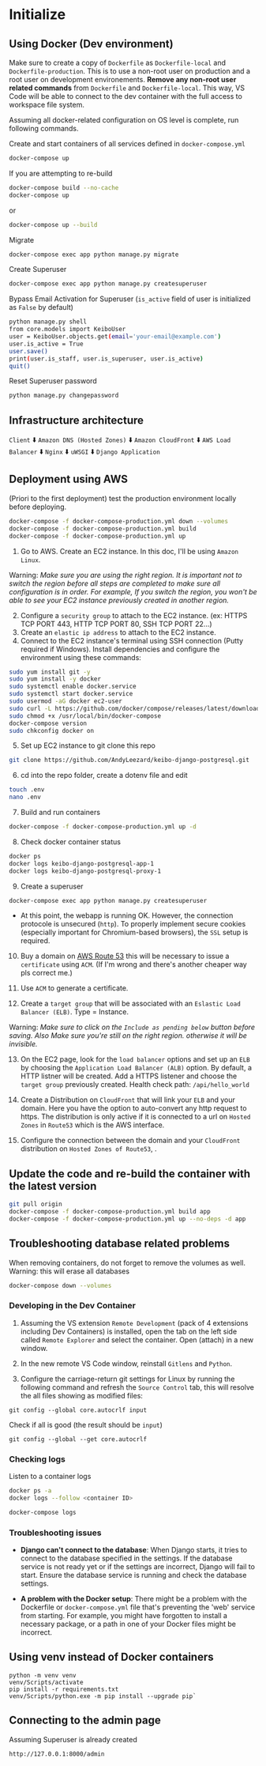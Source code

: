 # Initialize


## Using Docker (Dev environment)

Make sure to create a copy of `Dockerfile` as `Dockerfile-local` and `Dockerfile-production`.
This is to use a non-root user on production and a root user on development environements.
**Remove any non-root user related commands** from `Dockerfile` and `Dockerfile-local`.
This way, VS Code will be able to connect to the dev container with the full access to workspace file system.

Assuming all docker-related configuration on OS level is complete, run following commands.

Create and start containers of all services defined in `docker-compose.yml`
```bash
docker-compose up
```

If you are attempting to re-build
```bash
docker-compose build --no-cache
docker-compose up
```
or
```bash
docker-compose up --build
```

Migrate
```bash
docker-compose exec app python manage.py migrate
```

Create Superuser
```bash
docker-compose exec app python manage.py createsuperuser
```

Bypass Email Activation for Superuser
(`is_active` field of user is initialized as `False` by default)
```bash
python manage.py shell
from core.models import KeiboUser
user = KeiboUser.objects.get(email='your-email@example.com')
user.is_active = True
user.save()
print(user.is_staff, user.is_superuser, user.is_active)
quit()
```

Reset Superuser password
```bash
python manage.py changepassword
```

## Infrastructure architecture

`Client`
⬇️
`Amazon DNS (Hosted Zones)`
⬇️
`Amazon CloudFront`
⬇️
`AWS Load Balancer`
⬇️
`Nginx`
⬇️
`uWSGI`
⬇️
`Django Application`

## Deployment using AWS

(Priori to the first deployment) test the production environment locally before deploying.
```bash
docker-compose -f docker-compose-production.yml down --volumes
docker-compose -f docker-compose-production.yml build
docker-compose -f docker-compose-production.yml up
```

1. Go to AWS. Create an EC2 instance. In this doc, I'll be using `Amazon Linux`.

Warning: *Make sure you are using the right region. It is important not to switch the region before all steps are completed to make sure all configuration is in order. For example, If you switch the region, you won't be able to see your EC2 instance previously created in another region.*

2. Configure a `security group` to attach to the EC2 instance. (ex: HTTPS TCP PORT 443,  HTTP TCP PORT 80, SSH TCP PORT 22...)
3. Create an `elastic ip address` to attach to the EC2 instance.
4. Connect to the EC2 instance's terminal using SSH connection (Putty required if Windows). Install dependencies and configure the environment using these commands:

```bash
sudo yum install git -y
sudo yum install -y docker
sudo systemctl enable docker.service
sudo systemctl start docker.service
sudo usermod -aG docker ec2-user
sudo curl -L https://github.com/docker/compose/releases/latest/download/docker-compose-$(uname -s)-$(uname -m) -o /usr/local/bin/docker-compose
sudo chmod +x /usr/local/bin/docker-compose
docker-compose version
sudo chkconfig docker on
```

5. Set up EC2 instance to git clone this repo
```bash
git clone https://github.com/AndyLeezard/keibo-django-postgresql.git
```

6. cd into the repo folder, create a dotenv file and edit
```bash
touch .env
nano .env
```

7. Build and run containers
```bash
docker-compose -f docker-compose-production.yml up -d
```

8. Check docker container status
```bash
docker ps
docker logs keibo-django-postgresql-app-1
docker logs keibo-django-postgresql-proxy-1
```

9. Create a superuser
```bash
docker-compose exec app python manage.py createsuperuser
```

- At this point, the webapp is running OK. However, the connection protocole is unsecured (`http`).
To properly implement secure cookies (especially important for Chromium-based browsers), the `SSL` setup is required.

10. Buy a domain on [AWS Route 53](https://us-east-1.console.aws.amazon.com/route53/domains/home#/)
this will be necessary to issue a `certificate` using `ACM`. (If I'm wrong and there's another cheaper way pls correct me.)

11. Use `ACM` to generate a certificate.

12. Create a `target group` that will be associated with an `Eslastic Load Balancer (ELB)`.
Type = Instance.

Warning: *Make sure to click on the `Include as pending below` button before saving. Also Make sure you're still on the right region. otherwise it will be invisible.*

13. On the EC2 page, look for the `load balancer` options and set up an `ELB` by choosing the `Application Load Balancer (ALB)` option.
By default, a HTTP listner will be created.
Add a HTTPS listener and choose the `target group` previously created.
Health check path: `/api/hello_world`

14. Create a Distribution on `CloudFront` that will link your `ELB` and your domain. Here you have the option to auto-convert any http request to https. The distribution is only active if it is connected to a url on `Hosted Zones` in `Route53` which is the AWS interface.

15. Configure the connection between the domain and your `CloudFront` distribution on `Hosted Zones of Route53`, .


## Update the code and re-build the container with the latest version
```bash
git pull origin
docker-compose -f docker-compose-production.yml build app
docker-compose -f docker-compose-production.yml up --no-deps -d app
```

## Troubleshooting database related problems

When removing containers, do not forget to remove the volumes as well.
Warning: this will erase all databases
```bash
docker-compose down --volumes
```

### Developing in the Dev Container

1. Assuming the VS extension `Remote Development` (pack of 4 extensions including Dev Containers) is installed, open the tab on the left side called `Remote Explorer` and select the container. Open (attach) in a new window.

2. In the new remote VS Code window, reinstall `Gitlens` and `Python`.

3. Configure the carriage-return git settings for Linux by running the following command and refresh the `Source Control` tab, this will resolve the all files showing as modified files:
```
git config --global core.autocrlf input
```

Check if all is good (the result should be `input`)
```
git config --global --get core.autocrlf
```

### Checking logs

Listen to a container logs

```bash
docker ps -a
docker logs --follow <container ID>
```

```bash
docker-compose logs
```

### Troubleshooting issues

- **Django can't connect to the database**: When Django starts, it tries to connect to the database specified in the settings. If the database service is not ready yet or if the settings are incorrect, Django will fail to start. Ensure the database service is running and check the database settings.

- **A problem with the Docker setup**: There might be a problem with the Dockerfile or `docker-compose.yml` file that's preventing the 'web' service from starting. For example, you might have forgotten to install a necessary package, or a path in one of your Docker files might be incorrect.

## Using venv instead of Docker containers
```
python -m venv venv
venv/Scripts/activate
pip install -r requirements.txt
venv/Scripts/python.exe -m pip install --upgrade pip`
```

## Connecting to the admin page

Assuming Superuser is already created
```
http://127.0.0.1:8000/admin
```
